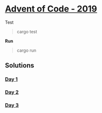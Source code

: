 # [Advent of Code - 2019](https://adventofcode.com)

Test
> cargo test

**Run**
> cargo run

## Solutions
### [Day 1](day_1)
### [Day 2](day_2)
### [Day 3](day_3)
